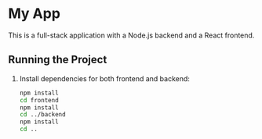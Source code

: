# My App

This is a full-stack application with a Node.js backend and a React frontend.

## Running the Project

1. Install dependencies for both frontend and backend:
   ```bash
   npm install
   cd frontend
   npm install
   cd ../backend
   npm install
   cd ..
